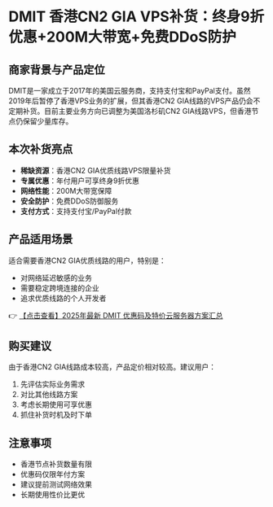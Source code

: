 # DMIT 香港CN2 GIA VPS补货：终身9折优惠+200M大带宽+免费DDoS防护

## 商家背景与产品定位

DMIT是一家成立于2017年的美国云服务商，支持支付宝和PayPal支付。虽然2019年后暂停了香港VPS业务的扩展，但其香港CN2 GIA线路的VPS产品仍会不定期补货。目前主要业务方向已调整为美国洛杉矶CN2 GIA线路VPS，但香港节点仍保留少量库存。

## 本次补货亮点

- **稀缺资源**：香港CN2 GIA优质线路VPS限量补货
- **专属优惠**：年付用户可享终身9折优惠
- **网络性能**：200M大带宽保障
- **安全防护**：免费DDoS防御服务
- **支付方式**：支持支付宝/PayPal付款

## 产品适用场景

适合需要香港CN2 GIA优质线路的用户，特别是：
- 对网络延迟敏感的业务
- 需要稳定跨境连接的企业
- 追求优质线路的个人开发者

👉 [【点击查看】2025年最新 DMIT 优惠码及特价云服务器方案汇总](https://bit.ly/dmit_coupon)

## 购买建议

由于香港CN2 GIA线路成本较高，产品定价相对较高。建议用户：
1. 先评估实际业务需求
2. 对比其他线路方案
3. 考虑长期使用可享优惠
4. 抓住补货时机及时下单

## 注意事项

- 香港节点补货数量有限
- 优惠码仅限年付方案
- 建议提前测试网络效果
- 长期使用性价比更优